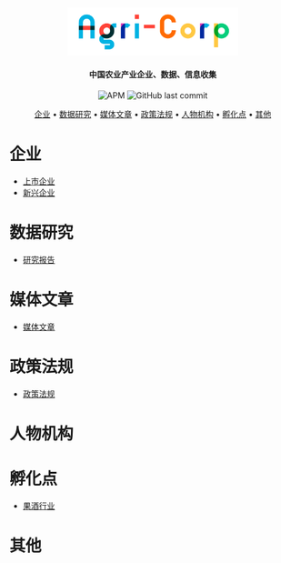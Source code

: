 <div align="center"><img src="img/agricorplong.png" width="300px"/></div>

<h4 align="center">
  中国农业产业企业、数据、信息收集
</h4>
<div align="center">
	<img alt="APM" src="https://img.shields.io/apm/l/github">
    <img alt="GitHub last commit" src="https://img.shields.io/github/last-commit/imchongliu/agricorp">
	</div>

<p align="center">
  <a href="#企业">企业</a> •
  <a href="#数据研究">数据研究</a> •
  <a href="#媒体文章">媒体文章</a> •
  <a href="#政策法规">政策法规</a> •
  <a href="#人物机构">人物机构</a> •
  <a href="#孵化点">孵化点</a> •
  <a href="#其他">其他</a> 
</p>




# 企业

* [上市企业](./listed-company.md)
* [新兴企业](./emerging-company.md)

# 数据研究

* [研究报告](./report.md)

# 媒体文章

* [媒体文章](./media)

# 政策法规

* [政策法规](./policy.md)

# 人物机构

# 孵化点
* [果酒行业](./cider.md)

# 其他

